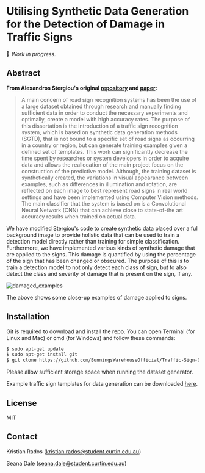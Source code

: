 # Utilising Synthetic Data Generation for the Detection of Damage in Traffic Signs

🚧 *Work in progress.*

## Abstract
**From Alexandros Stergiou's original [repository](https://github.com/alexandrosstergiou/Traffic-Sign-Recognition-basd-on-Synthesised-Training-Data) and [paper](https://www.mdpi.com/2504-2289/2/3/19):**
> A main concern of road sign recognition systems has been the use of a large dataset obtained through research and manually finding sufficient data in order to conduct the necessary experiments and optimally, create a model with high accuracy rates. The purpose of this dissertation is the introduction of a traffic sign recognition system, which is based on synthetic data generation methods (SGTD), that is not bound to a specific set of road signs as occurring in a country or region, but can generate training examples given a defined set of templates. This work can significantly decrease the time spent by researches or system developers in order to acquire data and allows the reallocation of the main project focus on the construction of the predictive model. Although, the training dataset is synthetically created, the variations in visual appearance between examples, such as differences in illumination and rotation, are reflected on each image to best represent road signs in real world settings and have been implemented using Computer Vision methods. The main classifier that the system is based on is a Convolutional Neural Network (CNN) that can achieve close to state-of-the art accuracy results when trained on actual data.

We have modified Stergiou's code to create synthetic data placed over a full background image to provide holistic data that can be used to train a detection model directly rather than training for simple classification. Furthermore, we have implemented various kinds of synthetic damage that are applied to the signs. This damage is quantified by using the percentage of the sign that has been changed or obscured. The purpose of this is to train a detection model to not only detect each class of sign, but to also detect the class and severity of damage that is present on the sign, if any.
 
 ![damaged_examples](https://github.com/BunningsWarehouseOfficial/Traffic-Sign-Damage-Detection-using-Synthesised-Training-Data/blob/main/Figures/Damaged_examples.png "Templates")
 
The above shows some close-up examples of damage applied to signs.

## Installation
Git is required to download and install the repo. You can open Terminal (for Linux and Mac) or cmd (for Windows) and follow these commands:
```sh
$ sudo apt-get update
$ sudo apt-get install git
$ git clone https://github.com/BunningsWarehouseOfficial/Traffic-Sign-Damage-Detection-using-Synthesised-Training-Data.git
```

[comment]: <> (Note that the synthetic dataset SGTSD will need aprox. 10GB and the sample set used for training will be close to 1GB.)
Please allow sufficient storage space when running the dataset generator.

Example traffic sign templates for data generation can be downloaded [here](https://drive.google.com/file/d/1a65EPNK_3gNII8VXBKDZ0N6H_mL6F6P1/view?usp=sharing).

## License
MIT

## Contact
Kristian Rados
(kristian.rados@student.curtin.edu.au)

Seana Dale
(seana.dale@student.curtin.edu.au)
